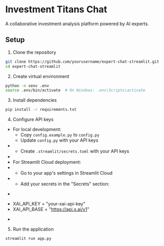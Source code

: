 # Investment Titans Chat

A collaborative investment analysis platform powered by AI experts.

## Setup

1. Clone the repository 
```bash
git clone https://github.com/yourusername/expert-chat-streamlit.git
cd expert-chat-streamlit
```

2. Create virtual environment 
```bash
python -m venv .env
source .env/bin/activate  # On Windows: .env\Scripts\activate
```

3. Install dependencies 
```bash
pip install -r requirements.txt
```

4. Configure API keys
+ For local development:
  - Copy `config.example.py` to `config.py`
  - Update `config.py` with your API keys
+ - Create `.streamlit/secrets.toml` with your API keys
+ 
+ For Streamlit Cloud deployment:
+ - Go to your app's settings in Streamlit Cloud
+ - Add your secrets in the "Secrets" section:
+   ```toml
+   XAI_API_KEY = "your-xai-api-key"
+   XAI_API_BASE = "https://api.x.ai/v1"
+   ```
  
5. Run the application 
```bash
streamlit run app.py
```
